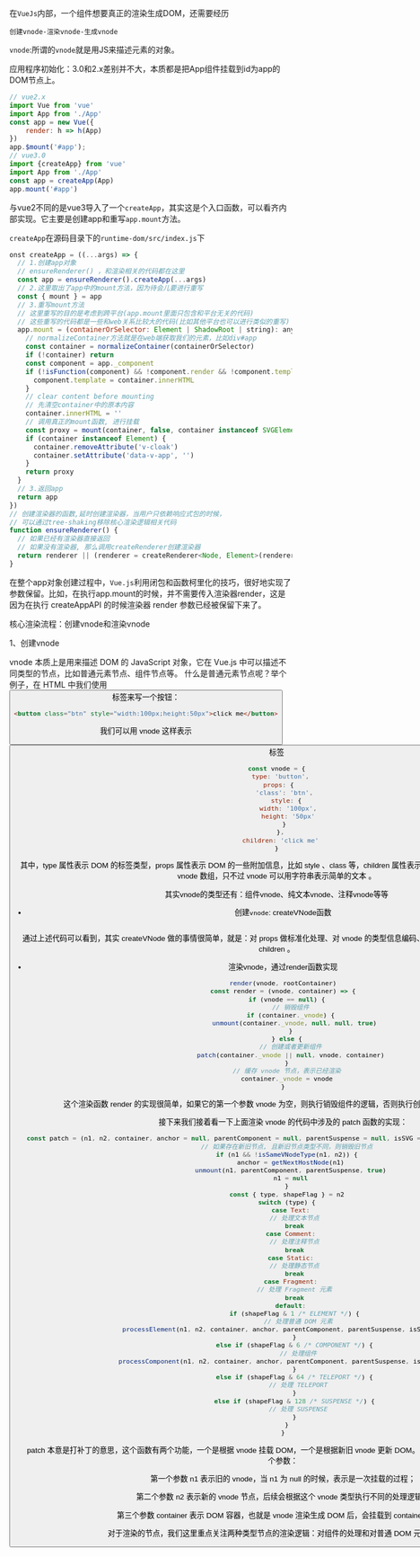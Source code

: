 在`VueJs`内部，一个组件想要真正的渲染生成DOM，还需要经历

```创建vnode-渲染vnode-生成vnode```

`vnode`:所谓的`vnode`就是用JS来描述元素的对象。

应用程序初始化：3.0和2.x差别并不大，本质都是把App组件挂载到id为app的DOM节点上。

```js
// vue2.x
import Vue from 'vue'
import App from './App'
const app = new Vue({
    render: h => h(App)
})
app.$mount('#app');
// vue3.0
import {createApp} from 'vue'
import App from './App'
const app = createApp(App)
app.mount('#app')
```

与vue2不同的是vue3导入了一个`createApp`，其实这是个入口函数，可以看齐内部实现。它主要是创建app和重写`app.mount`方法。

`createApp`在源码目录下的`runtime-dom/src/index.js`下

```js
onst createApp = ((...args) => {
  // 1.创建app对象
  // ensureRenderer() ，和渲染相关的代码都在这里
  const app = ensureRenderer().createApp(...args)
  // 2.这里取出了app中的mount方法，因为待会儿要进行重写
  const { mount } = app
  // 3.重写mount方法
  // 这里重写的目的是考虑到跨平台(app.mount里面只包含和平台无关的代码)
  // 这些重写的代码都是一些和web关系比较大的代码(比如其他平台也可以进行类似的重写)
  app.mount = (containerOrSelector: Element | ShadowRoot | string): any => {
    // normalizeContainer方法就是在web端获取我们的元素，比如div#app
    const container = normalizeContainer(containerOrSelector)
    if (!container) return
    const component = app._component
    if (!isFunction(component) && !component.render && !component.template) {
      component.template = container.innerHTML
    }
    // clear content before mounting
    // 先清空container中的原本内容
    container.innerHTML = ''
    // 调用真正的mount函数, 进行挂载
    const proxy = mount(container, false, container instanceof SVGElement)
    if (container instanceof Element) {
      container.removeAttribute('v-cloak')
      container.setAttribute('data-v-app', '')
    }
    return proxy
  }
  // 3.返回app
  return app
})
// 创建渲染器的函数,延时创建渲染器，当用户只依赖响应式包的时候，
// 可以通过tree-shaking移除核心渲染逻辑相关代码
function ensureRenderer() {
  // 如果已经有渲染器直接返回
  // 如果没有渲染器, 那么调用createRenderer创建渲染器
  return renderer || (renderer = createRenderer<Node, Element>(rendererOptions))
}
```

在整个app对象创建过程中，`Vue.js`利用闭包和函数柯里化的技巧，很好地实现了参数保留。比如，在执行app.mount的时候，并不需要传入渲染器render，这是因为在执行 createAppAPI 的时候渲染器 render 参数已经被保留下来了。

核心渲染流程：创建vnode和渲染vnode

1、创建vnode

vnode 本质上是用来描述 DOM 的 JavaScript 对象，它在 Vue.js 中可以描述不同类型的节点，比如普通元素节点、组件节点等。
什么是普通元素节点呢？举个例子，在 HTML 中我们使用 <button> 标签来写一个按钮：

```html
<button class="btn" style="width:100px;height:50px">click me</button>
```

我们可以用 vnode 这样表示<button>标签

```js
const vnode = {
  type: 'button',
  props: { 
    'class': 'btn',
     style: {
      width: '100px',
      height: '50px'
    }
  },
  children: 'click me'
}
```

其中，type 属性表示 DOM 的标签类型，props 属性表示 DOM 的一些附加信息，比如 style 、class 等，children 属性表示 DOM 的子节点，它也可以是一个 vnode 数组，只不过 vnode 可以用字符串表示简单的文本 。

其实vnode的类型还有：组件vnode、纯文本vnode、注释vnode等等

- 创建`vnode`: createVNode函数

```js

```

通过上述代码可以看到，其实 createVNode 做的事情很简单，就是：对 props 做标准化处理、对 vnode 的类型信息编码、创建 vnode 对象，标准化子节点 children 。

- 渲染vnode，通过render函数实现

  ```js
  render(vnode, rootContainer)
  const render = (vnode, container) => {
    if (vnode == null) {
      // 销毁组件
      if (container._vnode) {
        unmount(container._vnode, null, null, true)
      }
    } else {
      // 创建或者更新组件
      patch(container._vnode || null, vnode, container)
    }
    // 缓存 vnode 节点，表示已经渲染
    container._vnode = vnode
  }
  ```

  这个渲染函数 render 的实现很简单，如果它的第一个参数 vnode 为空，则执行销毁组件的逻辑，否则执行创建或者更新组件的逻辑。

  接下来我们接着看一下上面渲染 vnode 的代码中涉及的 patch 函数的实现：

  ```js
  const patch = (n1, n2, container, anchor = null, parentComponent = null, parentSuspense = null, isSVG = false, optimized = false) => {
    // 如果存在新旧节点, 且新旧节点类型不同，则销毁旧节点
    if (n1 && !isSameVNodeType(n1, n2)) {
      anchor = getNextHostNode(n1)
      unmount(n1, parentComponent, parentSuspense, true)
      n1 = null
    }
    const { type, shapeFlag } = n2
    switch (type) {
      case Text:
        // 处理文本节点
        break
      case Comment:
        // 处理注释节点
        break
      case Static:
        // 处理静态节点
        break
      case Fragment:
        // 处理 Fragment 元素
        break
      default:
        if (shapeFlag & 1 /* ELEMENT */) {
          // 处理普通 DOM 元素
          processElement(n1, n2, container, anchor, parentComponent, parentSuspense, isSVG, optimized)
        }
        else if (shapeFlag & 6 /* COMPONENT */) {
          // 处理组件
          processComponent(n1, n2, container, anchor, parentComponent, parentSuspense, isSVG, optimized)
        }
        else if (shapeFlag & 64 /* TELEPORT */) {
          // 处理 TELEPORT
        }
        else if (shapeFlag & 128 /* SUSPENSE */) {
          // 处理 SUSPENSE
        }
    }
  }
  ```

  patch 本意是打补丁的意思，这个函数有两个功能，一个是根据 vnode 挂载 DOM，一个是根据新旧 vnode 更新 DOM。
  在创建的过程中，patch 函数接受多个参数：


  第一个参数 n1 表示旧的 vnode，当 n1 为 null 的时候，表示是一次挂载的过程；


  第二个参数 n2 表示新的 vnode 节点，后续会根据这个 vnode 类型执行不同的处理逻辑；


  第三个参数 container 表示 DOM 容器，也就是 vnode 渲染生成 DOM 后，会挂载到 container 下面。


  对于渲染的节点，我们这里重点关注两种类型节点的渲染逻辑：对组件的处理和对普通 DOM 元素的处理。

